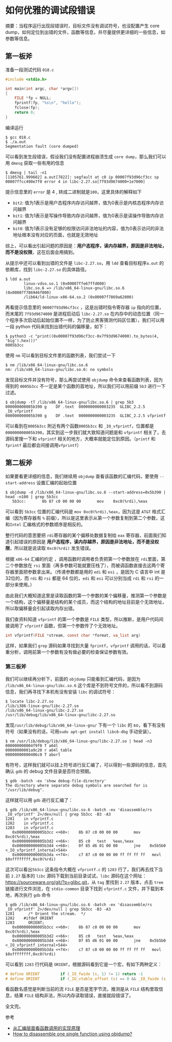 # 如何优雅的调试段错误

摘要：当程序运行出现段错误时，目标文件没有调试符号，也没配置产生 core dump，如何定位到出错的文件，函数等信息，并尽量提供更详细的一些信息，如参数等信息。

## 第一板斧

准备一段测试代码 `018.c`

```c
#include <stdio.h>

int main(int argc, char *argv[])
{
    FILE *fp = NULL;
    fprintf(fp, "%s\n", "hello");
    fclose(fp);
    return 0;
}
```

编译运行

```shell
$ gcc 018.c
$ ./a.out
Segmentation fault (core dumped)
```

可以看到发生段错误，假设我们没有配置进程崩溃生成 `core dump`，那么我们可以用 `dmesg`  获取一些有用的信息

```shell
$ dmesg | tail -n1
[1105761.999602] a.out[7822]: segfault at c0 ip 00007f93d96cf3cc sp 00007ffcc490e7f0 error 4 in libc-2.27.so[7f93d9674000+1e7000]
```

提示信息里的 `error` 是 4 , 转成二进制就是`100`，这里具体的解释如下

- `bit2`: 值为1表示是用户态程序内存访问越界，值为0表示是内核态程序内存访问越界
- `bit1`: 值为1表示是写操作导致内存访问越界，值为0表示是读操作导致内存访问越界
- `bit0`: 值为1表示没有足够的权限访问非法地址的内容，值为0表示访问的非法地址根本没有对应的页面，也就是无效地址

综上，可以看出引起问题的原因是：**用户态程序，读内存越界，原因是非法地址，而不是没权限**，这在后面会用搞到。

从提示中还可以看到出错的文件是 `libc-2.27.so`，用 `ldd` 查看目标程序`a.out` 的依赖库，找到 `libc-2.27.so` 的具体路径。

```shell
$ ldd a.out
        linux-vdso.so.1 (0x00007ffe67ffd000)
        libc.so.6 => /lib/x86_64-linux-gnu/libc.so.6 (0x00007f786946f000)
        /lib64/ld-linux-x86-64.so.2 (0x00007f7869a62000)
```

再看提示信息里的 `00007f93d96cf3cc` ，这是出错时指令寄存器  `ip` 指向的位置，而末尾的 `7f93d9674000` 是进程启动后 `libc-2.27.so`  在内存中的动态位置（同一个程序多次启动后起始位置不一样，为了防止黑客猜测代码区位置），我们可以用一段 python 代码来找到出错代码的偏移量，如下：

```shell
$ python3 -c "print((0x00007f93d96cf3cc-0x7f93d9674000).to_bytes(4, 'big').hex())"
0005b3cc
```

使用 `nm` 可以看到目标文件里的函数列表，我们尝试一下

```shell
$ nm /lib/x86_64-linux-gnu/libc.so.6
nm: /lib/x86_64-linux-gnu/libc.so.6: no symbols
```

发现目标文件并没有符号，那么再尝试使用 `objdump` 命令来查看函数列表，因为得到的 `0005b3cc` 不一定是某个函数的首地址，所以我们可以用前缀 `5b3`  进行一下过滤。

```shell
$ objdump -tT /lib/x86_64-linux-gnu/libc.so.6 | grep 5b3
000000000005b390 g    DF .text  0000000000003235  GLIBC_2.2.5 _IO_vfprintf
000000000005b390 g    DF .text  0000000000003235  GLIBC_2.2.5 vfprintf
```

可以看到在`0005b3cc` 附近有两个函数`0005b3cc`  和 `_IO_vfprintf`，位置都是 `000000000005b390`，其实到这一步我们就大致知道问题是和 `vfprintf` 相关了，去源码里搜一下和 `vfprintf` 相关的地方，大概率就能定位到原因。（`printf` 和 `fprintf` 最后都会间接调用`vfprintf`）

## 第二板斧

如果要看更详细的信息，我们继续用 `objdump` 查看该函数的汇编代码，要使用 `--start-address`  设置汇编的起始位置

```shell
$ objdump -d /lib/x86_64-linux-gnu/libc.so.6 --start-address=0x5b390 | head -n100 | grep 5b3cc
   5b3cc:       8b 87 c0 00 00 00       mov    0xc0(%rdi),%eax
```

可以看到 `5b3cc` 位置的汇编代码是 `mov 0xc0(%rdi),%eax`，因为这是 `AT&T` 格式汇编（因为寄存器有 `%` 前缀），所以是这里表示从第一个参数复制到第二个参数，这和`Intel` 汇编格式的参数顺序是相反的。

整行代码的意思要把 `rdi`寄存器的某个偏移处数据复制给 `eax` 寄存器，前面我们知道引起错误的原因是 **用户态程序，读内存越界，原因是非法地址，而不是没权限**，所以就是说读取 `0xc0(%rdi)` 发生错误。

根据 `x86-64` 汇编的约定 ，调用函数时调用者负责把第一个参数放在 `rdi`里面，第二个参数放在 `rsi` 里面（再多参数可能就要压栈了），而被调函数直接去这两个寄存器里面把参数拿出来。（传递参数都是用的 `edi` 和 `esi` ，是因为 C 语言中 int 是 32位的，而 `rdi` 和 `rsi` 都是 64 位的，`edi` 和 `esi` 可以分别当成 `rdi` 和 `rsi` 的一部分来使用。）

由此我们大概知道这里是读取函数的第一个参数的某个偏移量，推测第一个参数是一个结构，这个偏移量是结构的某个成员，而这个结构的地址目前是个无效地址，所以取偏移量会引起读取内存出错。

我们查资料知道 `vfprintf` 的第一个参数是 `FILE` 类型，所以推断，是用户代码间接调用了 `vfprintf` 函数，但第一个参数传了个无效地址。

```c
int vfprintf(FILE *stream, const char *format, va_list arg)
```

这样，如果我们 `grep` 源码如果寻找到大量 `fprintf`，`vfprintf` 调用的话，可以着重分析，调用前第一个参数有没有做必要的检查保证参数有效。

### 第三板斧

我们可以继续再分析下，前面的 `objdump` 只能看到汇编代码，是因为 `/lib/x86_64-linux-gnu/libc.so.6` 这个库是不到符号文件的，所以看不到源码信息，我们再寻找下本机有没有安装 `libc` 的调试符号：

```shell
$ locate libc-2.27.so
/lib/i386-linux-gnu/libc-2.27.so
/lib/x86_64-linux-gnu/libc-2.27.so
/usr/lib/debug/lib/x86_64-linux-gnu/libc-2.27.so
```

发现`/usr/lib/debug/lib/x86_64-linux-gnu/`  下有一个 `libc` 的 so，看下有没有符号（如果没有的话，可用`sudo apt-get install libc6-dbg` 手动安装）。

```shell
$ nm /usr/lib/debug/lib/x86_64-linux-gnu/libc-2.27.so | head -n3
000000000004f9f0 T a64l
00000000001a9c20 r a64l_table
00000000000406c0 T abort
```

有符号，这样我们就可以挂上符号进行反汇编了，可以得到一些源码的信息，首先确认 `gdb` 的 debug 文件目录是否符合预期。

```shell
$ gdb -batch -ex 'show debug-file-directory'
The directory where separate debug symbols are searched for is "/usr/lib/debug".
```

这样就可以用 `gdb` 进行反汇编了：

```shell
$ gdb /lib/x86_64-linux-gnu/libc.so.6 -batch -ex 'disassemble/rs _IO_vfprintf' 2>/dev/null | grep 5b3cc -B3 -A3
1281    in vfprintf.c
1282    in vfprintf.c
1283    in vfprintf.c
   0x000000000005b3cc <+60>:    8b 87 c0 00 00 00       mov    0xc0(%rdi),%eax
   0x000000000005b3d2 <+66>:    85 c0   test   %eax,%eax
   0x000000000005b3d4 <+68>:    0f 85 d6 01 00 00       jne    0x5b5b0 <_IO_vfprintf_internal+544>
   0x000000000005b3da <+74>:    c7 87 c0 00 00 00 ff ff ff ff   movl   $0xffffffff,0xc0(%rdi)
```

这次可以看出`5b3cc` 这条指令大概在 `vfprintf.c` 的 `1283` 行了，我们再去找下当前 `2.27` 版本的 `libc` 源码下载到当前目录试试，`libc` 源码在这个网址：<https://sourceware.org/git/?p=glibc.git>，从 `tag` 里找到 `2.27` 版本，点击 `tree` 链接进行文件浏览，在 `stdio-common` 目录下找到 `vfprintf.c` 文件，并下载到本地，再次执行 `gdb` 命令

```shell
$ gdb /lib/x86_64-linux-gnu/libc.so.6 -batch -ex 'disassemble/rs _IO_vfprintf' 2>/dev/null | grep 5b3cc -B3 -A3
1281      /* Orient the stream.  */
1282    #ifdef ORIENT
1283      ORIENT;
   0x000000000005b3cc <+60>:    8b 87 c0 00 00 00       mov    0xc0(%rdi),%eax
   0x000000000005b3d2 <+66>:    85 c0   test   %eax,%eax
   0x000000000005b3d4 <+68>:    0f 85 d6 01 00 00       jne    0x5b5b0 <_IO_vfprintf_internal+544>
   0x000000000005b3da <+74>:    c7 87 c0 00 00 00 ff ff ff ff   movl   $0xffffffff,0xc0(%rdi)
```

可以看到 `1283` 行代码是 `ORIENT`，根据源码看到它是一个宏，有如下两种定义：

```c
# define ORIENT         if (_IO_fwide (s, 1) != 1) return -1
# define ORIENT         if (_IO_vtable_offset (s) == 0 && _IO_fwide (s, -1) != -1) return -1
```

看函数名感觉是判断当前的流 `FILE` 是否是宽字节流，推测是从 `FILE` 结构里取信息，结果 `FILE` 结构非法，所以内存读取错误，直接就段错误了。

全文完。



参考

- [从汇编层面看函数调用的实现原理](https://www.cnblogs.com/abozhang/p/10788396.html)
- [How to disassemble one single function using objdump?](https://stackoverflow.com/questions/22769246/how-to-disassemble-one-single-function-using-objdump)

